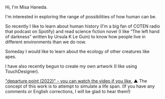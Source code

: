 Hi, I'm Misa Haneda.

I'm interested in exploring the range of possibilities of how human can be.

So recently I like to learn about human history (I’m a big fan of COTEN radio that podcast on Spotify) and read science fiction novel (I like “The left hand of darkness” written by Ursula K Le Guin) to know how people live in different environments than we do now.

Someday I would like to learn about the ecology of other creatures like apes.

I have also recently begun to create my own artwork (I like using TouchDesigner).

["departure point (2022)" - you can watch the video if you like.](https://vimeo.com/685070269)
▲ The concept of this work is to attempt to simulate a life span.
(If you have any comments or English corrections, I will be glad to hear them!)